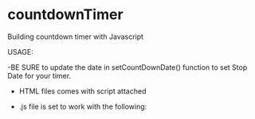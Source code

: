 # countdownTimer
Building countdown timer with Javascript


USAGE:

 -BE SURE to update the date in setCountDownDate() function to set Stop Date for your timer. 

- HTML files comes with script attached

- .js file is set to work with the following:
<div id="timer"></div> 

